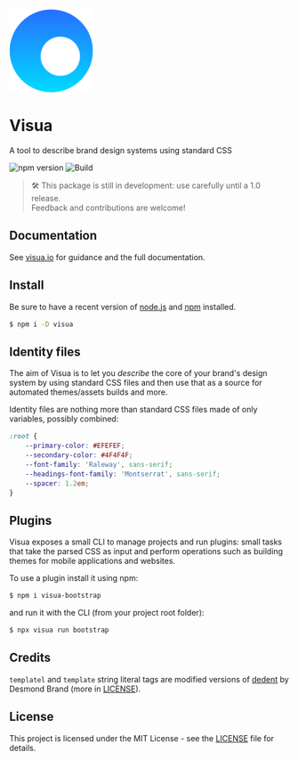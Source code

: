 <img src="logo.png" width="150" height="150">

# Visua

A tool to describe brand design systems using standard CSS

![npm version](https://img.shields.io/npm/v/visua.svg) ![Build](https://img.shields.io/circleci/project/github/umbopepato/visua/master.svg)

> 🛠 This package is still in development: use carefully until a 1.0 release.  
> Feedback and contributions are welcome!

## Documentation

See [visua.io](https://visua.io/) for guidance and the full documentation.

## Install

Be sure to have a recent version of [node.js](https://nodejs.org) and [npm](https://npmjs.org) installed.

 ```bash
 $ npm i -D visua
 ```

## Identity files

The aim of Visua is to let you _describe_ the core of your brand's design system by using standard CSS files and then
use that as a source for automated themes/assets builds and more.

Identity files are nothing more than standard CSS files made of only variables, possibly combined:

```css
:root {
    --primary-color: #EFEFEF;
    --secondary-color: #4F4F4F;
    --font-family: 'Raleway', sans-serif;
    --headings-font-family: 'Montserrat', sans-serif;
    --spacer: 1.2em;
}
```

## Plugins

Visua exposes a small CLI to manage projects and run plugins: small tasks that take the parsed CSS as input and perform
operations such as building themes for mobile applications and websites.

To use a plugin install it using npm:

```bash
$ npm i visua-bootstrap
```

and run it with the CLI (from your project root folder):

```bash
$ npx visua run bootstrap
```

## Credits

`templatel` and `template` string literal tags are modified versions of [dedent](https://github.com/dmnd/dedent) by
Desmond Brand (more in [LICENSE](LICENSE)).

## License

This project is licensed under the MIT License - see the [LICENSE](LICENSE) file for details.
